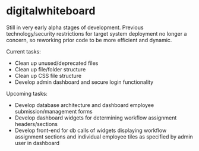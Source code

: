 # digitalwhiteboard

Still in very early alpha stages of development. Previous technology/security restrictions for target system deployment no longer a concern, so reworking prior code to be more efficient and dynamic.

Current tasks:
* Clean up unused/deprecated files
* Clean up file/folder structure
* Clean up CSS file structure
* Develop admin dashboard and secure login functionality

Upcoming tasks:
* Develop database architecture and dashboard employee submission/management forms
* Develop dashboard widgets for determining workflow assignment headers/sections
* Develop front-end for db calls of widgets displaying workflow assignment sections and individual employee tiles as specified by admin user in dashboard

